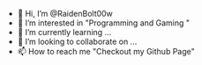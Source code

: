 - 👋 Hi, I’m @RaidenBolt00w
- 👀 I’m interested in "Programming and Gaming "
- 🌱 I’m currently learning ...
- 💞️ I’m looking to collaborate on ...
- 📫 How to reach me "Checkout my Github Page"

<!---
RaidenBolt00w/RaidenBolt00w is a ✨ special ✨ repository because its `README.md` (this file) appears on your GitHub profile.
You can click the Preview link to take a look at your changes.
--->
